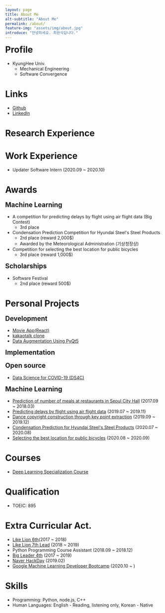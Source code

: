 ```yaml
---
layout: page
title: About Me
alt-subtitle: "About Me"
permalink: /about/
feature-img: "assets/img/about.jpg"
introduce: "안녕하세요. 최완식입니다."
---
```


<h1 style="margin-top:0;">Profile</h1>

- KyungHee Univ.
  - Mechanical Engineering
  - Software Convergence

# Links

- [Github](<[wansook0316](https://github.com/wansook0316)>)
- [LinkedIn](https://www.linkedin.com/in/wansik-choi-b065881aa/)

# Research Experience

# Work Experience

- Updater
  Software Intern (2020.09 ~ 2020.10)

# Awards

<h2 style="margin-top:16px;">Machine Learning</h2>

- A competition for predicting delays by flight using air flight data (Big Contest)
  - 3rd place
- Condensation Prediction Competition for Hyundai Steel's Steel Products
  - 2rd place (reward 2,000\$)
  - Awarded by the Meteorological Administration (기상청장상)
- Competition for selecting the best location for public bicycles
  - 3rd place (reward 1,000\$)

<h2 style="margin-top:16px;">Scholarships</h2>

- Software Festival
  - 2nd place (reward 500\$)

# Personal Projects

<h2 style="margin-top:16px;">Development</h2>

- [Movie App(React)](https://wansook0316.github.io/movie_app_react/)
- [kakaotalk clone](https://wansook0316.github.io/kakaotalkClone/chat.html)
- [Data Augmentation Using PyQt5](https://wansook0316.github.io/cv/projects/2020/10/25/Data-Augmentation-using-pyqt5.html)

<h2 style="margin-top:16px;">Implementation</h2>

<h2 style="margin-top:16px;">Open source</h2>

- [Data Science for COVID-19 (DS4C)](<https://wansook0316.github.io/cv/projects/2020/02/01/Data-Science-for-COVID-19(DS4C).html>)

<h2 style="margin-top:16px;">Machine Learning</h2>

- [Prediction of number of meals at restaurants in Seoul City Hall](https://wansook0316.github.io/cv/projects/2018/08/01/%EC%84%9C%EC%9A%B8%EC%8B%9C%EC%B2%AD-%EC%8B%9D%EC%88%98%EC%9D%B8%EC%9B%90-%EC%98%88%EC%B8%A1-%ED%94%84%EB%A1%9C%EC%A0%9D%ED%8A%B8.html) (2017.09 ~ 2018.03)
- [Predicting delays by flight using air flight data](https://wansook0316.github.io/cv/projects/2019/11/01/%ED%95%AD%EA%B3%B5-%EC%A7%80%EC%97%B0-%EC%98%88%EC%B8%A1-%ED%94%84%EB%A1%9C%EC%A0%9D%ED%8A%B8.html) (2019.07 ~ 2019.11)
- [Dance copyright construction through key point extraction](https://wansook0316.github.io/cv/projects/2019/12/01/%EC%B6%A4-%EC%A0%80%EC%9E%91%EA%B6%8C-%EC%A0%9C%EC%9E%91-%ED%94%84%EB%A1%9C%EC%A0%9D%ED%8A%B8.html) (2019.09 ~ 2019.12)
- [Condensation Prediction for Hyundai Steel's Steel Products](https://wansook0316.github.io/cv/projects/2020/07/01/%EA%B2%B0%EB%A1%9C-%EB%B0%9C%EC%83%9D-%EC%98%88%EC%B8%A1-%ED%94%84%EB%A1%9C%EC%A0%9D%ED%8A%B8.html) (2020.07 ~ 2020.08)
- [Selecting the best location for public bicycles](https://wansook0316.github.io/cv/projects/2020/09/11/%EA%B3%A0%EC%96%91%EC%8B%9C-%EA%B3%B5%EA%B3%B5%EC%9E%90%EC%A0%84%EA%B1%B0-%EC%B5%9C%EC%A0%81-%EC%9E%85%EC%A7%80-%EC%84%A0%EC%A0%95-%ED%94%84%EB%A1%9C%EC%A0%9D%ED%8A%B8-01-%EC%A0%84%EC%B2%98%EB%A6%AC.html) (2020.08 ~ 2020.09)

# Courses

- [Deep Learning Specialization Course](https://wansook0316.github.io/cv/courses/2020/10/27/Deep_Learning_Specialization_Course.html)

# Qualification
- TOEIC: 895


# Extra Curricular Act.

- [Like Lion 6th](https://likelion.net/)(2017 ~ 2018)
- [Like Lion 7th Lead](https://likelion.net/) (2018 ~ 2019)
- Python Programming Course Assistant (2018.09 ~ 2018.12)
- [Big Leader 4th](http://bigleader.net/) (2017 ~ 2019)
- [Naver HackDay](https://d2.naver.com/news/4972264) (2019.02)
- [Google Machine Learning Developer Bootcamp](https://developers-kr.googleblog.com/2020/09/mlbootcamp_11.html) (2020.10 ~ )

# Skills

- Programming: Python, node.js, C++
- Human Languages: English - Reading, listening only, Korean - Native
